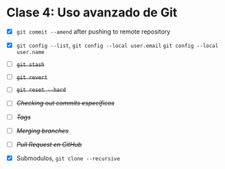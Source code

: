 # Clase 4: Uso avanzado de Git

- [x] `git commit --amend` after pushing to remote repository
- [x] `git config --list`, `git config --local user.email` `git config --local user.name`
- [ ] ~~`git stash`~~
- [ ] ~~`git revert`~~
- [ ] ~~`git reset --hard`~~
- [ ] ~~_Checking out commits específicos_~~
- [ ] ~~_Tags_~~
- [ ] ~~_Merging branches_~~
- [ ] ~~_Pull Request en GitHub_~~
- [x] Submodulos, `git clone --recursive`

